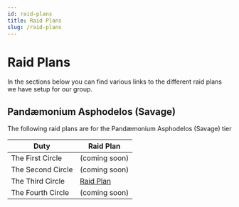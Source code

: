 ```yaml
---
id: raid-plans
title: Raid Plans
slug: /raid-plans
---
```


# Raid Plans
In the sections below you can find various links to the different raid plans we have setup for our group.

## Pandæmonium Asphodelos (Savage)
The following raid plans are for the Pandæmonium Asphodelos (Savage) tier

|Duty |Raid Plan |
|-----|----------|
| The First Circle | (coming soon) |
| The Second Circle | (coming soon) |
| The Third Circle | [Raid Plan](/pandaemonium-asphodelos/the-third-circle/index.md) |
| The Fourth Circle | (coming soon) |